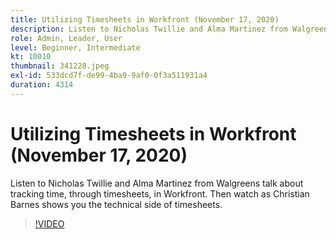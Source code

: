```yaml
---
title: Utilizing Timesheets in Workfront (November 17, 2020)
description: Listen to Nicholas Twillie and Alma Martinez from Walgreens talk about tracking time, through timesheets, in Workfront. Then watch as Christian Barnes shows yo… (Descriptions should be between 60 and 160 characters)
role: Admin, Leader, User
level: Beginner, Intermediate
kt: 10010
thumbnail: 341228.jpeg
exl-id: 533dcd7f-de99-4ba9-9af0-0f3a511931a4
duration: 4314
---
```

# Utilizing Timesheets in Workfront (November 17, 2020)

Listen to Nicholas Twillie and Alma Martinez from Walgreens talk about tracking time, through timesheets, in Workfront. Then watch as Christian Barnes shows you the technical side of timesheets.

>[!VIDEO](https://video.tv.adobe.com/v/341228/?quality=12&learn=on)

